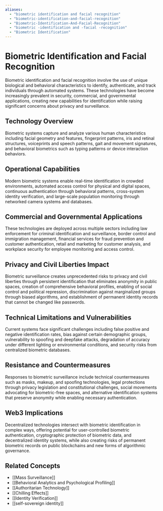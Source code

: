 ```yaml
---
aliases:
  - "biometric identification and facial recognition"
  - "biometric-identification-and-facial-recognition"
  - "Biometric-Identification-And-Facial-Recognition"
  - "biometric -identification and -facial -recognition"
  - "Biometric Identification"
---
```


# Biometric Identification and Facial Recognition

Biometric identification and facial recognition involve the use of unique biological and behavioral characteristics to identify, authenticate, and track individuals through automated systems. These technologies have become increasingly prevalent in security, commercial, and governmental applications, creating new capabilities for identification while raising significant concerns about privacy and surveillance.

## Technology Overview

Biometric systems capture and analyze various human characteristics including facial geometry and features, fingerprint patterns, iris and retinal structures, voiceprints and speech patterns, gait and movement signatures, and behavioral biometrics such as typing patterns or device interaction behaviors.

## Operational Capabilities

Modern biometric systems enable real-time identification in crowded environments, automated access control for physical and digital spaces, continuous authentication through behavioral patterns, cross-system identity verification, and large-scale population monitoring through networked camera systems and databases.

## Commercial and Governmental Applications

These technologies are deployed across multiple sectors including law enforcement for criminal identification and surveillance, border control and immigration management, financial services for fraud prevention and customer authentication, retail and marketing for customer analysis, and workplace security for employee monitoring and access control.

## Privacy and Civil Liberties Impact

Biometric surveillance creates unprecedented risks to privacy and civil liberties through persistent identification that eliminates anonymity in public spaces, creation of comprehensive behavioral profiles, enabling of social control and political repression, discrimination against marginalized groups through biased algorithms, and establishment of permanent identity records that cannot be changed like passwords.

## Technical Limitations and Vulnerabilities

Current systems face significant challenges including false positive and negative identification rates, bias against certain demographic groups, vulnerability to spoofing and deepfake attacks, degradation of accuracy under different lighting or environmental conditions, and security risks from centralized biometric databases.

## Resistance and Countermeasures

Responses to biometric surveillance include technical countermeasures such as masks, makeup, and spoofing technologies, legal protections through privacy legislation and constitutional challenges, social movements advocating for biometric-free spaces, and alternative identification systems that preserve anonymity while enabling necessary authentication.

## Web3 Implications

Decentralized technologies intersect with biometric identification in complex ways, offering potential for user-controlled biometric authentication, cryptographic protection of biometric data, and decentralized identity systems, while also creating risks of permanent biometric records on public blockchains and new forms of algorithmic governance.

## Related Concepts

- [[Mass Surveillance]]
- [[Behavioral Analytics and Psychological Profiling]]
- [[Authoritarian Technology]]
- [[Chilling Effects]]
- [[Identity Verification]]
- [[self-sovereign identity]]